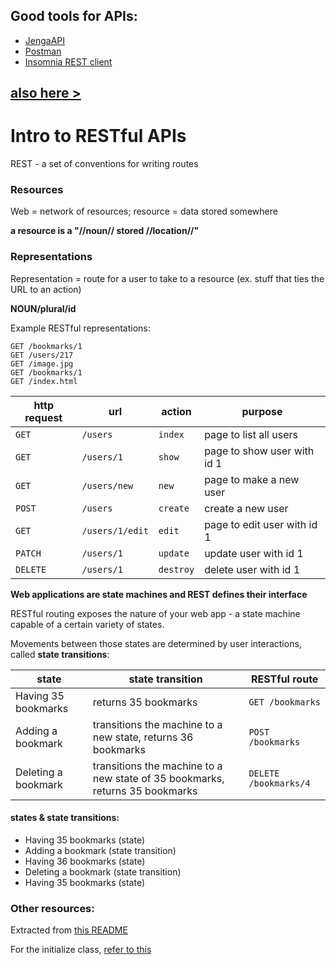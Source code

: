 ## Good tools for APIs:  

* [JengaAPI](https://www.jengaapi.io/)
* [Postman](https://www.getpostman.com/)
* [Insomnia REST client](https://insomnia.rest/)

[also here >](api/../../api/clients.md)
---

# Intro to RESTful APIs

REST - a set of conventions for writing routes

### Resources

Web = network of resources; resource = data stored somewhere  

**a resource is a "//noun// stored //location//"**

### Representations  

Representation = route for a user to take to a resource (ex. stuff that ties the URL to an action)

**NOUN/plural/id**  

Example RESTful representations:

```
GET /bookmarks/1
GET /users/217
GET /image.jpg
GET /bookmarks/1
GET /index.html
```

http request | url | action | purpose  
------ | ------ | ------ | ------   
`GET`	| `/users`	| `index`	| page to list all users   
`GET` |	`/users/1`	| `show`	| page to show user with id 1  
`GET`	| `/users/new`	| `new`	| page to make a new user  
`POST` |	`/users` |	`create`	| create a new user   
`GET`	| `/users/1/edit`	| `edit`	| page to edit user with id 1   
`PATCH`	| `/users/1` |	`update`	| update user with id 1  
`DELETE`	| `/users/1`	| `destroy`	| delete user with id 1  

    
**Web applications are state machines and REST defines their interface**

RESTful routing exposes the nature of your web app - a state machine capable of a certain variety of states.  

Movements between those states are determined by user interactions, called **state transitions**:  

state | state transition | RESTful route  
--- | --- | ---
Having 35 bookmarks | returns 35 bookmarks | `GET /bookmarks`
Adding a bookmark | transitions the machine to a new state, returns 36 bookmarks | `POST /bookmarks`
Deleting a bookmark | transitions the machine to a new state of 35 bookmarks, returns 35 bookmarks | `DELETE /bookmarks/4`

#### states & state transitions:

- Having 35 bookmarks (state)
- Adding a bookmark (state transition)
- Having 36 bookmarks (state)
- Deleting a bookmark (state transition)
- Having 35 bookmarks (state)

### Other resources:

Extracted from [this README](https://learn.co/lessons/sinatra-restful-routes-readme)

For the initialize class, [refer to this](https://itnext.io/removing-argument-order-dependencies-c5e2482ba208)
